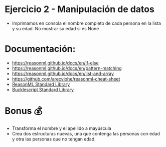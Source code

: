 # Ejercicio 2 - Manipulación de datos

- Imprimamos en consola el nombre completo de cada persona en la lista y su edad. No mostrar su edad si es None

# Documentación:

- https://reasonml.github.io/docs/en/if-else
- https://reasonml.github.io/docs/en/pattern-matching
- https://reasonml.github.io/docs/en/list-and-array
- https://github.com/arecvlohe/reasonml-cheat-sheet
- [ReasonML Standard Library](https://reasonml.github.io/api/index)
- [Bucklescript Standard Library](https://bucklescript.github.io/docs/en/stdlib-overview)

# Bonus 💰
- Transforma el nombre y el apellido a mayúscula
- Crea dos estructuras nuevas, una que contenga las personas con edad y otra las personas que no tengan edad.

